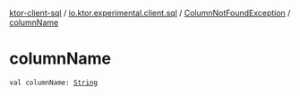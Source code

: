 [ktor-client-sql](../../index.md) / [io.ktor.experimental.client.sql](../index.md) / [ColumnNotFoundException](index.md) / [columnName](./column-name.md)

# columnName

`val columnName: `[`String`](https://kotlinlang.org/api/latest/jvm/stdlib/kotlin/-string/index.html)